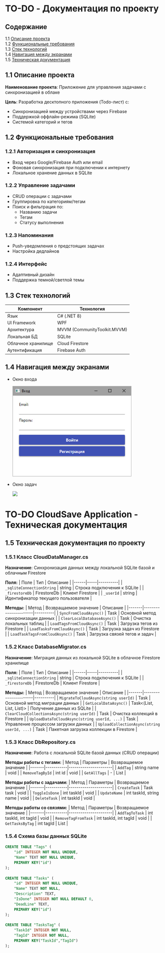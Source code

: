 # TO-DO - Документация по проекту

## Содержание
1.1 [Описание проекта](#ProjectDescription)  
1.2 [Функциональные требования](#FunctionalRequirements)  
1.3 [Стек технологий](#TechStack)  
1.4 [Навигация между экранами](#Navigation)  
1.5 [Техническая документация](#TechnicalDocumentation)  

<a name="ProjectDescription"></a>
## 1.1 Описание проекта
**Наименование проекта**: Приложение для управления задачами с синхронизацией в облаке  

**Цель**: Разработка десктопного приложения (Todo-лист) с:  
- Синхронизацией между устройствами через Firebase  
- Поддержкой оффлайн-режима (SQLite)  
- Системой категорий и тегов  

<a name="FunctionalRequirements"></a>
## 1.2 Функциональные требования

### 1.2.1 Авторизация и синхронизация
- Вход через Google/Firebase Auth или email  
- Фоновая синхронизация при подключении к интернету  
- Локальное хранение данных в SQLite  

### 1.2.2 Управление задачами
- CRUD операции с задачами  
- Группировка по категориям/тегам  
- Поиск и фильтрация по:  
  - Названию задачи  
  - Тегам  
  - Статусу выполнения  

### 1.2.3 Напоминания
- Push-уведомления о предстоящих задачах  
- Настройка дедлайнов  

### 1.2.4 Интерфейс
- Адаптивный дизайн  
- Поддержка темной/светлой темы  

<a name="TechStack"></a>
## 1.3 Стек технологий
| Компонент | Технология |
|-----------|------------|
| Язык | C# (.NET 8) |
| UI Framework | WPF |
| Архитектура | MVVM (CommunityToolkit.MVVM) |
| Локальная БД | SQLite |
| Облачное хранилище | Cloud Firestore |
| Аутентификация | Firebase Auth |

<a name="Navigation"></a>
## 1.4 Навигация между экранами

- Окно входа 

  <img src = "images/Login.jpg"/>
  
- Окно задач 

  <img src = "images/Рисунок3.jpg"/>

# TO-DO CloudSave Application - Техническая документация

<a name="TechnicalDocumentation"></a>
## 1.5 Техническая документация по проекту

### 1.5.1 Класс CloudDataManager.cs
**Назначение**: Синхронизация данных между локальной SQLite базой и облачным Firestore

**Поля:**
| Поле | Тип | Описание |
|------|-----|----------|
| `_sqliteConnectionString` | string | Строка подключения к SQLite |
| `_firestoreDb` | FirestoreDb | Клиент Firestore |
| `_userId` | string | Идентификатор текущего пользователя |

**Методы:**
| Метод | Возвращаемое значение | Описание |
|-------|----------------------|----------|
| `SyncFromCloudAsync()` | Task<bool> | Основной метод синхронизации данных |
| `ClearLocalDatabaseAsync()` | Task | Очистка локальных таблиц |
| `LoadTagsFromCloudAsync()` | Task | Загрузка тегов из Firestore |
| `LoadTasksFromCloudAsync()` | Task | Загрузка задач из Firestore |
| `LoadTaskTagsFromCloudAsync()` | Task | Загрузка связей тегов и задач |

### 1.5.2 Класс DatabaseMigrator.cs
**Назначение**: Миграция данных из локальной SQLite в облачное Firestore хранилище

**Поля:**
| Поле | Тип | Описание |
|------|-----|----------|
| `_sqliteConnectionString` | string | Строка подключения к SQLite |
| `_firestoreDb` | FirestoreDb | Клиент Firestore |

**Методы:**
| Метод | Возвращаемое значение | Описание |
|-------|----------------------|----------|
| `MigrateToCloudAsync(string userId)` | Task<bool> | Основной метод миграции данных |
| `GetLocalDataAsync()` | Task<(List, List, List)> | Получение данных из SQLite |
| `ClearCloudCollectionsAsync(string userId)` | Task | Очистка коллекций в Firestore |
| `UploadDataToCloudAsync(string userId, ...)` | Task | Управление процессом загрузки данных |
| `UploadCollectionAsync(string userId, ...)` | Task | Пакетная загрузка коллекции в Firestore |

### 1.5.3 Класс DbRepository.cs
**Назначение**: Работа с локальной SQLite базой данных (CRUD операции)

**Методы работы с тегами:**
| Метод | Параметры | Возвращаемое значение |
|-------|-----------|----------------------|
| `AddTag` | string name | void |
| `RemoveTagById` | int id | void |
| `GetAllTags` | - | List<Tag> |

**Методы работы с задачами:**
| Метод | Параметры | Возвращаемое значение |
|-------|-----------|----------------------|
| `CreateTask` | Task task | void |
| `ToggleIsDone` | int taskId | void |
| `UpdateName` | int taskId, string name | void |
| `DeleteTask` | int taskId | void |

**Методы работы со связями:**
| Метод | Параметры | Возвращаемое значение |
|-------|-----------|----------------------|
| `AddTagToTask` | int taskId, int tagId | void |
| `RemoveTagFromTask` | int taskId, int tagId | void |
| `GetTasksByTag` | int tagId | List<Task> |

### 1.5.4 Схема базы данных SQLite
```sql
CREATE TABLE "Tags" (
    "id" INTEGER NOT NULL UNIQUE,
    "Name" TEXT NOT NULL UNIQUE,
    PRIMARY KEY("id")
);

CREATE TABLE "Tasks" (
    "id" INTEGER NOT NULL UNIQUE,
    "Name" TEXT NOT NULL,
    "Description" TEXT,
    "IsDone" INTEGER NOT NULL DEFAULT 0,
    "DeadLine" TEXT,
    PRIMARY KEY("id")
);

CREATE TABLE "TasksTag" (
    "TaskId" INTEGER NOT NULL,
    "TagId" INTEGER NOT NULL,
    PRIMARY KEY("TaskId","TagId")
);
```
